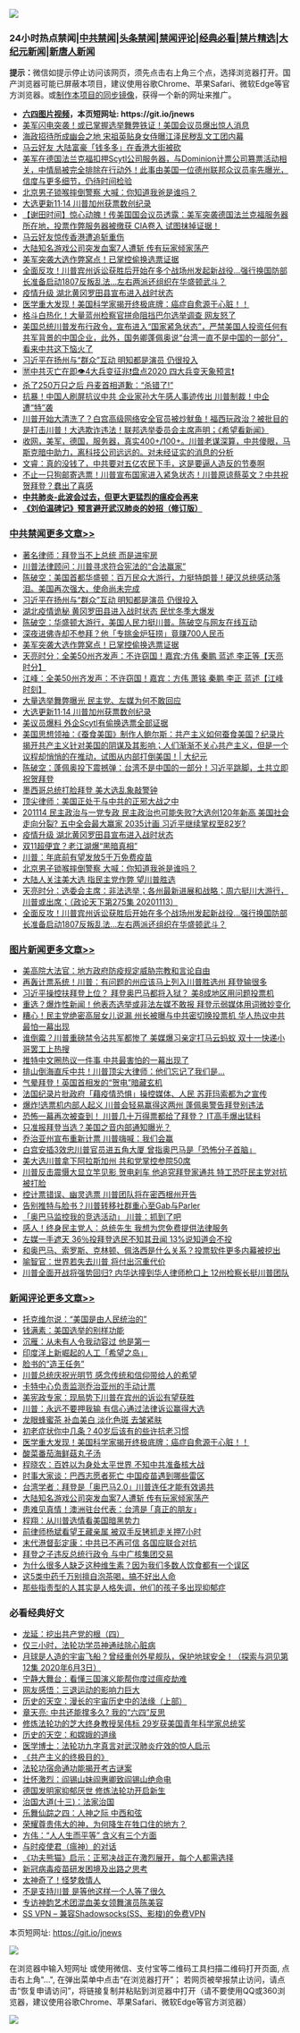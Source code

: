 ![](https://raw.githubusercontent.com/fqnews/bnews/master/64photo/fqnews-qr.jpg)

<div id="tt">
<h3>24小时热点禁闻|<a href="#%E4%B8%AD%E5%85%B1%E7%A6%81%E9%97%BB%E6%9B%B4%E5%A4%9A%E6%96%87%E7%AB%A0">中共禁闻</a>|<a href="#%E5%9B%BE%E7%89%87%E6%96%B0%E9%97%BB%E6%9B%B4%E5%A4%9A%E6%96%87%E7%AB%A0">头条禁闻</a>|<a href="#%E6%96%B0%E9%97%BB%E8%AF%84%E8%AE%BA%E6%9B%B4%E5%A4%9A%E6%96%87%E7%AB%A0">禁闻评论|<a href="#%E5%BF%85%E7%9C%8B%E7%BB%8F%E5%85%B8%E5%A5%BD%E6%96%87">经典必看|<a href="/video.md#%E7%A6%81%E7%89%87%E7%B2%BE%E9%80%89">禁片精选</a>|<a href="https://github.com/fqnews/djy/blob/master/gb/nf1351518.md#1">大纪元新闻</a>|<a href="https://github.com/fqnews/ntdtv/blob/master/gb/prog204.md#1">新唐人新闻</a></h3>
<div><b>提示：</b>微信如提示停止访问该网页，须先点击右上角三个点，选择浏览器打开。国产浏览器可能已屏蔽本项目，建议使用谷歌Chrome、苹果Safari、微软Edge等官方浏览器。或<a href="https://github.com/fqnews/bnews/blob/master/%E5%88%B6%E4%BD%9Cgit%E7%A6%81%E9%97%BB%E9%95%9C%E5%83%8F.md">制作本项目的同步镜像</a>，获得一个新的网址来推广。</div>
<ul>
<li><b><a href="http://d1.bdrive.tk/64.mp4" target="_blank">六四图片视频</a>，本页短网址: https://git.io/jnews</b></li>
<li><a href="/cnnews/20201114/1430948.md">美军闪电突袭！或已掌握选举舞弊铁证！美国会议员爆出惊人消息</a></li>
<li><a href="/cnnews/20201114/1430995.md">海政招待所成幽会之地 宋祖英贴身女侍曝江泽民秽乱文工团内幕</a></li>
<li><a href="/cnnews/20201114/1430873.md">马云好友 大陆富豪「钱多多」在香港大街被砍</a></li>
<li><a href="/bannedvideo/20201114/1430969.md">美军在德国法兰克福扣押Scytl公司服务器，与Dominion计票公司篡票活动相关，中情局被完全排除在行动外！此事由美国一位德州联邦众议员率先曝光，信度与更多细节，仍待时间检验</a></li>
<li><a href="/cbnews/20201114/1430924.md">北京男子锁喉摔倒警察 大喊：你知道我爸是谁吗？</a></li>
<li><a href="/cbnews/20201114/1431108.md">大选更新11·14 川普加州获票数创纪录</a></li>
<li><a href="/bannedvideo/20201114/1431019.md">【谢田时间】惊心动魄！传美国国会议员透露：美军突袭德国法兰克福服务器所在地，投票作弊服务器被缴获 CIA卷入 试图抹掉证据！</a></li>
<li><a href="/cnnews/hknews/20201114/1430987.md">马云好友惊传香港遭追斩重伤</a></li>
<li><a href="/comments/20201114/1430983.md">大陆知名游戏公司突发血案7人遭斩 传有玩家倾家荡产</a></li>
<li><a href="/cbnews/20201114/1431132.md">美军突袭大选作弊窝点！已掌控偷换选票证据</a></li>
<li><a href="/cbnews/20201114/1430808.md">全面反攻！川普宾州诉讼获胜后开始在多个战场州发起新战役…强行换国防部长准备启动1807反叛乱法…左右两派还组织在华盛顿武斗？</a></li>
<li><a href="/cbnews/20201114/1430967.md">疫情升级 湖北黄冈罗田县宣布进入战时状态</a></li>
<li><a href="/comments/20201115/1431139.md">医学重大发现！美国科学家揭开终极底牌：癌症自愈源于心脏！！</a></li>
<li><a href="/cnnews/20201114/1430917.md">格斗白热化！大量蓝州检察官拼命阻挡巴尔选举调查 网友怒了</a></li>
<li><a href="/bannedvideo/20201114/1431092.md">美国总统川普发布行政令，宣布进入“国家紧急状态”，严禁美国人投资任何有共军背景的中国企业，此外，国务卿蓬佩奥说“台湾一直不是中国的一部分”，看来中共这下恼火了</a></li>
<li><a href="/cbnews/20201115/1431205.md">习近平在扬州与“群众”互动 明知都是演员 仍很投入</a></li>
<li><a href="/bannedvideo/20201114/1430988.md">🈲中共灭亡在即👁️4大兵变征兆❗盘点2020 四大兵变天象预言❗</a></li>
<li><a href="/funmedia/20201114/1431029.md">杀了250万只之后 丹麦首相道歉：“杀错了!”</a></li>
<li><a href="/cnnews/20201114/1431031.md">抗暴！中国人刷屏抗议中共 企业家孙大午感人事迹传出 川普制裁！中企遭“特”袭</a></li>
<li><a href="/bannedvideo/20201114/1430915.md">川普开始大清洗了？白宫高级网络安全官员被炒鱿鱼！福西玩政治？被批目的是打击川普！大选欺诈违法！联邦选举委员会主席声明；《希望看新闻》</a></li>
<li><a href="/bannedvideo/20201115/1431154.md">收网，美军，德国，服务器，真实400+/100+。川普老谋深算，中共傻眼，马斯克暗中助力，离科技公司远远的。对未经证实的消息的分析</a></li>
<li><a href="/bannedvideo/20201114/1430977.md">文睿：真的没钱了，中共要对五亿农民下手，这是要逼人造反的节奏啊</a></li>
<li><a href="/bannedvideo/20201114/1430946.md">不止一只狗邮寄选票！川普宣布国家进入紧急状态！川普原谅蔡英文？中共祝贺拜登？蠢出了喜感</a></li>
<li><b><a href="/comments/20200211/1275071.md" target="_blank">中共肺炎-此波会过去，但更大更猛烈的瘟疫会再来</a></b></li>
<li><b><a href="/comments/20200207/1272816.md" target="_blank">《刘伯温碑记》预言避开武汉肺炎的妙招（修订版）</a></b></li>
</ul>
</div>

<div class="catlist">
<h3><a href="/cbnews/" target="_blank">中共禁闻</a><span><a href="/cbnews/" target="_blank" rel="nofollow">更多文章>></a></span></h3>
<ul>
<li><a href="/cbnews/20201115/1431173.md" target="_blank">著名律师：拜登当不上总统 而是进牢房</a></li>
<li><a href="/cbnews/20201115/1431251.md" target="_blank">川普法律顾问：川普寻求符合宪法的“合法赢家”</a></li>
<li><a href="/cbnews/20201115/1431227.md" target="_blank">陈破空：美国首都华盛顿：百万民众大游行，力挺特朗普！硬汉总统感动落泪。美国再次强大，使命尚未完成</a></li>
<li><a href="/cbnews/20201115/1431205.md" target="_blank">习近平在扬州与“群众”互动 明知都是演员 仍很投入</a></li>
<li><a href="/cbnews/20201115/1431204.md" target="_blank">湖北疫情诡秘 黄冈罗田县进入战时状态 民忧冬季大爆发</a></li>
<li><a href="/cbnews/20201115/1431172.md" target="_blank">陈破空：华盛顿大游行，美国人民力挺川普。陈破空与网友在线互动</a></li>
<li><a href="/cbnews/20201115/1431166.md" target="_blank">深夜进佛寺却不参拜？他「专挑金炉狂捞」竟赚700人民币</a></li>
<li><a href="/cbnews/20201114/1431132.md" target="_blank">美军突袭大选作弊窝点！已掌控偷换选票证据</a></li>
<li><a href="/cbnews/20201114/1431125.md" target="_blank">天亮时分：全美50州齐发声：不许窃国！嘉宾:方伟 秦鹏 蓝述 李正等【天亮时分】</a></li>
<li><a href="/cbnews/20201114/1431124.md" target="_blank">江峰：全美50州齐发声：不许窃国！嘉宾：方伟 萧铭 秦鹏 李正 蓝述【江峰时刻】</a></li>
<li><a href="/cbnews/20201114/1431119.md" target="_blank">大量选举舞弊曝光 民主党、左媒为何不敢回应</a></li>
<li><a href="/cbnews/20201114/1431108.md" target="_blank">大选更新11·14 川普加州获票数创纪录</a></li>
<li><a href="/cbnews/20201114/1431098.md" target="_blank">美议员爆料 外企Scytl有偷换选票全部证据</a></li>
<li><a href="/cbnews/20201114/1431059.md" target="_blank">美国思想领袖：《蚕食美国》制作人鲍尔斯：共产主义如何蚕食美国？纪录片揭开共产主义针对美国的阴谋及其影响；人们渐渐不关心共产主义，但是一个议程却悄悄的在推动，试图从内部打倒美国！| 大纪元</a></li>
<li><a href="/cbnews/20201114/1431058.md" target="_blank">陈破空：蓬佩奥投下震撼弹：台湾不是中国的一部分！习近平跳脚，土共立即祝贺拜登</a></li>
<li><a href="/cbnews/20201114/1430990.md" target="_blank">墨西哥总统打脸拜登 美大选乱象敲警钟</a></li>
<li><a href="/cbnews/20201114/1431040.md" target="_blank">顶尖律师：美国正处于与中共的正邪大战之中</a></li>
<li><a href="/cbnews/20201114/1431038.md" target="_blank">201114  民主政治与一党专政 民主政治也可能失败?大选创120年新高  美国社会走向分裂?  五中全会最大赢家 2035计画 习近平继续掌权至82岁?</a></li>
<li><a href="/cbnews/20201114/1430967.md" target="_blank">疫情升级 湖北黄冈罗田县宣布进入战时状态</a></li>
<li><a href="/cbnews/20201114/1430947.md" target="_blank">双11超便宜？老江湖爆“黑暗真相”</a></li>
<li><a href="/cbnews/20201114/1430927.md" target="_blank">川普：年底前有望发放5千万免费疫苗</a></li>
<li><a href="/cbnews/20201114/1430924.md" target="_blank">北京男子锁喉摔倒警察 大喊：你知道我爸是谁吗？</a></li>
<li><a href="/cbnews/20201114/1430895.md" target="_blank">大陆人关注美大选 指民主党作弊 望川普胜选</a></li>
<li><a href="/cbnews/20201114/1430894.md" target="_blank">天亮时分：选委会主席：非法选举；各州最新进展和战略；周六挺川大游行，川普或出席；（政论天下第275集 20201113）</a></li>
<li><a href="/cbnews/20201114/1430808.md" target="_blank">全面反攻！川普宾州诉讼获胜后开始在多个战场州发起新战役…强行换国防部长准备启动1807反叛乱法…左右两派还组织在华盛顿武斗？</a></li>

</ul>
</div>
<div class="catlist">
<h3><a href="/topimagenews/" target="_blank">图片新闻</a><span><a href="/topimagenews/" target="_blank" rel="nofollow">更多文章>></a></span></h3>
<ul>
<li><a href="/topimagenews/20201114/1430848.md" target="_blank">美高院大法官：地方政府防疫规定威胁宗教和言论自由</a></li>
<li><a href="/topimagenews/20201114/1430701.md" target="_blank">再轰计票系统！川普：有问题的州应该马上列入川普胜选州 拜登输很多</a></li>
<li><a href="/topimagenews/20201114/1430698.md" target="_blank">习近平操控扶拜登上位？ 拜登奥巴马都将入狱？ 美8成地区用问题投票机</a></li>
<li><a href="/topimagenews/20201114/1430644.md" target="_blank">重选？爆炸性新闻！他表态选举或非法左媒不敢报 拜登示弱媒体用词微妙变化</a></li>
<li><a href="/topimagenews/20201113/1430598.md" target="_blank">糟心！民主党绝密高层女儿说漏 州长被曝与中共密切换投票机 华人热议中共最怕一幕出现</a></li>
<li><a href="/topimagenews/20201113/1430541.md" target="_blank">谁倒霉？川普重磅禁令沾共军都惨了 美媒爆习亲定打马云蚂蚁 双十一快递小哥罢工上热搜</a></li>
<li><a href="/topimagenews/20201113/1430441.md" target="_blank">推特中文圈热议一件事 中共最害怕的一幕出现了</a></li>
<li><a href="/topimagenews/20201113/1430394.md" target="_blank">排山倒海直斥中共！川普顶尖大律师：他们忘记了我们是…</a></li>
<li><a href="/topimagenews/20201113/1430333.md" target="_blank">气晕拜登！英国首相发的“贺电”暗藏玄机</a></li>
<li><a href="/topimagenews/20201113/1430168.md" target="_blank">法国纪录片批政府「藉疫情恐惧」操控媒体、人民 苏菲玛索都为之宣传</a></li>
<li><a href="/topimagenews/20201113/1430141.md" target="_blank">爆炸!选票机内部人起义 川普会轻易赢得这两州 蓬佩奥警告拜登别违法</a></li>
<li><a href="/topimagenews/20201112/1429876.md" target="_blank">恐怖一幕再次被查到！ 川普几十万得票都给了拜登？ IT高手爆出猛料</a></li>
<li><a href="/topimagenews/20201112/1429825.md" target="_blank">只准报拜登当选？美国之音内部通知曝光？</a></li>
<li><a href="/topimagenews/20201112/1429780.md" target="_blank">乔治亚州宣布重新计票 川普嗨喊：我们会赢</a></li>
<li><a href="/topimagenews/20201112/1429686.md" target="_blank">白宫安插3效忠川普官员进五角大厦 曾指奥巴马是「恐怖分子首脑」</a></li>
<li><a href="/topimagenews/20201112/1429672.md" target="_blank">美大选川普拿下阿拉斯加州 共和党掌控参院50席</a></li>
<li><a href="/topimagenews/20201112/1429644.md" target="_blank">川普反击震慑大显立竿见影 贺电刹车 他追究拜登家通共 特工恐吓民主党对抗被打脸</a></li>
<li><a href="/topimagenews/20201112/1429633.md" target="_blank">控计票错误、幽灵选票 川普团队将在密西根州开告</a></li>
<li><a href="/topimagenews/20201112/1429619.md" target="_blank">告别推特与脸书？川普转移社群重心至Gab与Parler</a></li>
<li><a href="/topimagenews/20201112/1429618.md" target="_blank">「奥巴马监控我的竞选活动」 川普：抓到了吧</a></li>
<li><a href="/topimagenews/20201111/1429360.md" target="_blank">感人！终身民主党人：总统先生 我想为您免费提供法律服务</a></li>
<li><a href="/topimagenews/20201111/1429359.md" target="_blank">左媒一手遮天 36％投拜登选民不知其丑闻 13%说知道会不投</a></li>
<li><a href="/topimagenews/20201111/1429226.md" target="_blank">和奥巴马、索罗斯、克林顿、佩洛西是什么关系？投票软件更多内幕被挖出</a></li>
<li><a href="/comments/20201111/1429066.md" target="_blank">喻智官：世界若失去川普 将付出沉重代价</a></li>
<li><a href="/topimagenews/20201111/1429032.md" target="_blank">川普全面开战将强势回归? 内华达撞到华人律师枪口上 12州检察长挺川普团队</a></li>

</ul>
</div>
<div class="catlist">
<h3><a href="/comments/" target="_blank">新闻评论</a><span><a href="/comments/" target="_blank" rel="nofollow">更多文章>></a></span></h3>
<ul>
<li><a href="/comments/20201115/1431266.md" target="_blank">托克维尔说：“美国是由人民统治的”</a></li>
<li><a href="/comments/20201115/1431265.md" target="_blank">钱满素：美国选举的别样功能</a></li>
<li><a href="/comments/20201115/1431264.md" target="_blank">沉雁：从未有人令我动容过 他是第一</a></li>
<li><a href="/comments/20201115/1431249.md" target="_blank">印度洋上新崛起的人工「希望之岛」</a></li>
<li><a href="/comments/20201115/1431243.md" target="_blank">脸书的“造王任务”</a></li>
<li><a href="/comments/20201115/1431242.md" target="_blank">川普总统庆祝光明节 感念传统和信仰带给人的希望</a></li>
<li><a href="/comments/20201115/1431241.md" target="_blank">卡特中心负责监测乔治亚州的手动计票</a></li>
<li><a href="/comments/20201115/1431232.md" target="_blank">美宪政专家：现局势下川普在宾州的诉讼有望获胜</a></li>
<li><a href="/comments/20201115/1431193.md" target="_blank">川普：永远不要押我输 有信心通过法律诉讼赢得大选</a></li>
<li><a href="/comments/20201115/1431180.md" target="_blank">龙眼蜂蜜茶 补血美白 淡化色斑 去皱紧肤</a></li>
<li><a href="/comments/20201115/1431152.md" target="_blank">初老症状你中几条？40岁后该有的些许抗老习惯</a></li>
<li><a href="/comments/20201115/1431139.md" target="_blank">医学重大发现！美国科学家揭开终极底牌：癌症自愈源于心脏！！</a></li>
<li><a href="/comments/20201114/1431118.md" target="_blank">酸菜番茄海鲜菇丸子汤</a></li>
<li><a href="/comments/20201114/1431107.md" target="_blank">程晓农：百姓以为身处太平世界 不知中共准备核大战</a></li>
<li><a href="/comments/20201114/1431095.md" target="_blank">时事大家谈：巴西志愿者死亡 中国疫苗遇到哪些雷区</a></li>
<li><a href="/comments/20201114/1431067.md" target="_blank">台湾学者：拜登是「奥巴马2.0」川普连任才能有效遏共</a></li>
<li><a href="/comments/20201114/1430983.md" target="_blank">大陆知名游戏公司突发血案7人遭斩 传有玩家倾家荡产</a></li>
<li><a href="/comments/20201114/1430982.md" target="_blank">患难见真情！澳洲驻台代表：台湾是 ｢真正的朋友｣</a></li>
<li><a href="/comments/20201114/1430980.md" target="_blank">程翔：从川普选情看美国暗黑势力</a></li>
<li><a href="/comments/20201114/1430973.md" target="_blank">前律师杨斌看望王藏亲属 被双手反铐抓走关押7小时</a></li>
<li><a href="/comments/20201114/1430970.md" target="_blank">末代港督彭定康：中共已不再可信 各国应联合对抗</a></li>
<li><a href="/comments/20201114/1430966.md" target="_blank">拜登之子违反总统行政令 与中广核集团交易</a></li>
<li><a href="/comments/20201114/1430958.md" target="_blank">为什么很多人缺乏这种维生素？因为我们多数人饮食都有一个误区</a></li>
<li><a href="/comments/20201114/1430957.md" target="_blank">这5类中药千万别擅自泡茶喝，搞不好出人命</a></li>
<li><a href="/comments/20201114/1430956.md" target="_blank">那些指责型的人其实是人格失调，他们的孩子多出现抑郁症</a></li>

</ul>
</div>

<div class="catlist">
<h3>必看经典好文</h3>
<ul>
<li><a href="/comments/20200930/1405812.md" target="_blank">龙延：挖出共产党的根（四）</a></li>
<li><a href="/health/20170626/780270.md" target="_blank">仅三小时，法轮功学员神通祛除心脏病</a></li>
<li><a href="/comments/20200712/1359456.md" target="_blank">月球是人造的宇宙飞船？曾经重创外星舰队，保护地球安全！（探索与洞见第12集 2020年6月3日）</a></li>
<li><a href="/comments/20200527/1273654.md" target="_blank">宁静大舞台：看懂三国演义能帮你度过瘟疫劫难</a></li>
<li><a href="/cbnews/20200126/1265515.md" target="_blank">网友感悟：三退运动的影响力巨大</a></li>
<li><a href="/tculture/20121025/73065.md" target="_blank">历史的天空：漫长的宇宙历史中的法缘（上部）</a></li>
<li><a href="/comments/20200607/1341003.md" target="_blank">章天亮: 中共还能撑多久? 我的“六四”反思</a></li>
<li><a href="/comments/20190517/1129285.md" target="_blank">修炼法轮功的芝大终身教授吴伟标 29岁获美国青年科学家总统奖</a></li>
<li><a href="/cbnews/20190219/1083302.md" target="_blank">历史的天空：和嫦娥的道缘</a></li>
<li><a href="/comments/20200820/1382989.md" target="_blank">医学博士：法轮功九字真言对武汉肺炎疗效的惊人启示</a></li>
<li><a href="/bookwiki/20171120/858084.md" target="_blank">《共产主义的终极目的》</a></li>
<li><a href="/tculture/20121025/73079.md" target="_blank">法轮功宿命通功能揭开考古谜案</a></li>
<li><a href="/cbnews/20200727/1366904.md" target="_blank">壮怀激烈：阎锡山妹阎惠卿致阎锡山绝命电</a></li>
<li><a href="/comments/20200722/1364497.md" target="_blank">德国发明家抑郁厌世 修炼法轮功开启新生</a></li>
<li><a href="/cbnews/20180319/916654.md" target="_blank">治国大道(十三)：法家治国</a></li>
<li><a href="/tculture/20190101/791144.md" target="_blank">乐舞仙踪之四：人神之际 中西和弦</a></li>
<li><a href="/comments/20200618/1346830.md" target="_blank">荣耀尊贵伟大的神，为何降生在牲口住的地方？</a></li>
<li><a href="/comments/20200720/1363377.md" target="_blank">方伟：“人人生而平等” 含义有三个方面</a></li>
<li><a href="/comments/20200327/1301424.md" target="_blank">与时疫使君（瘟神）的对话</a></li>
<li><a href="/comments/20200308/1290182.md" target="_blank">《功夫熊猫》启示：正邪决战正在激烈展开，每个人都需选择</a></li>
<li><a href="/comments/20200917/1029129.md" target="_blank">新冠病毒疫苗研发困境及出路之思考</a></li>
<li><a href="/ccpdope/20200907/1392129.md" target="_blank">太神奇了！怪梦救情人</a></li>
<li><a href="/comments/20200716/1361654.md" target="_blank">不是支持川普 是等他这样一个人等了很久</a></li>
<li><a href="/topimagenews/20180404/923380.md" target="_blank">专访神韵艺术团混血美女领舞演员陈美容</a></li>
<li><a href="/comments/20191231/1250654.md" target="_blank">SS VPN &#8211; 兼容Shadowsocks(SS、影梭)的免费VPN</a></li>

</ul>
</div>

本页短网址: https://git.io/jnews

![](https://raw.githubusercontent.com/fqnews/bnews/master/64photo/fqnews-qr.jpg)

在浏览器中输入短网址 或使用微信、支付宝等二维码工具扫描二维码打开页面, 点击右上角"...", 在弹出菜单中点击“在浏览器打开”； 若网页被举报禁止访问，请点击“恢复申请访问”，将链接复制并粘贴到浏览器中打开（请不要使用QQ或360浏览器，建议使用谷歌Chrome、苹果Safari、微软Edge等官方浏览器）

![](https://raw.githubusercontent.com/fqnews/bnews/master/64photo/wx.jpg)